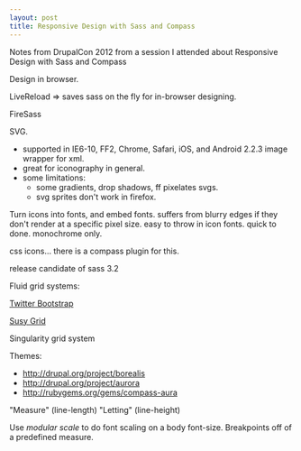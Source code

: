 ```yaml
---
layout: post
title: Responsive Design with Sass and Compass
---
```


Notes from DrupalCon 2012 from a session I attended about Responsive Design with Sass and Compass

<!--more-->

Design in browser.

LiveReload => saves sass on the fly for in-browser designing.

FireSass

SVG.

* supported in IE6-10, FF2, Chrome, Safari, iOS, and Android 2.2.3
image wrapper for xml.
* great for iconography in general.
* some limitations:
    * some gradients, drop shadows, ff pixelates svgs.
    * svg sprites don't work in firefox.

Turn icons into fonts, and embed fonts.  suffers from  blurry edges if they
don't render at a specific pixel size. easy to throw in icon fonts. quick to
done. monochrome only.

css icons… there is a compass plugin for this.

release candidate of sass 3.2

Fluid grid systems:

[Twitter Bootstrap](http://twitter.github.com/bootstrap/)

[Susy Grid](http://susy.oddbird.net/tutorial/)

Singularity grid system


Themes:

* http://drupal.org/project/borealis
* http://drupal.org/project/aurora
* http://rubygems.org/gems/compass-aura

"Measure" (line-length)
"Letting" (line-height)

Use *modular scale* to do font scaling on a body font-size. Breakpoints off of
a predefined measure.
